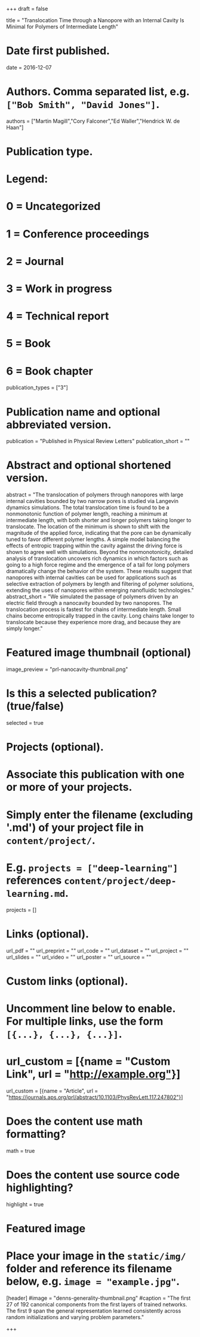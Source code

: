 +++
draft = false

title = "Translocation Time through a Nanopore with an Internal Cavity Is Minimal for Polymers of Intermediate Length"

# Date first published.
date = 2016-12-07

# Authors. Comma separated list, e.g. `["Bob Smith", "David Jones"]`.
authors = ["Martin Magill","Cory Falconer","Ed Waller","Hendrick W. de Haan"]

# Publication type.
# Legend:
# 0 = Uncategorized
# 1 = Conference proceedings
# 2 = Journal
# 3 = Work in progress
# 4 = Technical report
# 5 = Book
# 6 = Book chapter
publication_types = ["3"]

# Publication name and optional abbreviated version.
publication = "Published in Physical Review Letters"
publication_short = ""

# Abstract and optional shortened version.
abstract = "The translocation of polymers through nanopores with large internal cavities bounded by two narrow pores is studied via Langevin dynamics simulations. The total translocation time is found to be a nonmonotonic function of polymer length, reaching a minimum at intermediate length, with both shorter and longer polymers taking longer to translocate. The location of the minimum is shown to shift with the magnitude of the applied force, indicating that the pore can be dynamically tuned to favor different polymer lengths. A simple model balancing the effects of entropic trapping within the cavity against the driving force is shown to agree well with simulations. Beyond the nonmonotonicity, detailed analysis of translocation uncovers rich dynamics in which factors such as going to a high force regime and the emergence of a tail for long polymers dramatically change the behavior of the system. These results suggest that nanopores with internal cavities can be used for applications such as selective extraction of polymers by length and filtering of polymer solutions, extending the uses of nanopores within emerging nanofluidic technologies."
abstract_short = "We simulated the passage of polymers driven by an electric field through a nanocavity bounded by two nanopores. The translocation process is fastest for chains of intermediate length. Small chains become entropically trapped in the cavity. Long chains take longer to translocate because they experience more drag, and because they are simply longer."

# Featured image thumbnail (optional)
image_preview = "prl-nanocavity-thumbnail.png"

# Is this a selected publication? (true/false)
selected = true

# Projects (optional).
#   Associate this publication with one or more of your projects.
#   Simply enter the filename (excluding '.md') of your project file in `content/project/`.
#   E.g. `projects = ["deep-learning"]` references `content/project/deep-learning.md`.
projects = []

# Links (optional).
url_pdf = ""
url_preprint = ""
url_code = ""
url_dataset = ""
url_project = ""
url_slides = ""
url_video = ""
url_poster = ""
url_source = ""

# Custom links (optional).
#   Uncomment line below to enable. For multiple links, use the form `[{...}, {...}, {...}]`.
# url_custom = [{name = "Custom Link", url = "http://example.org"}]
url_custom = [{name = "Article", url = "https://journals.aps.org/prl/abstract/10.1103/PhysRevLett.117.247802"}]

# Does the content use math formatting?
math = true

# Does the content use source code highlighting?
highlight = true

# Featured image
# Place your image in the `static/img/` folder and reference its filename below, e.g. `image = "example.jpg"`.
[header]
#image = "denns-generality-thumbnail.png"
#caption = "The first 27 of 192 canonical components from the first layers of trained networks. The first 9 span the general representation learned consistently across random initializations and varying problem parameters."


+++




